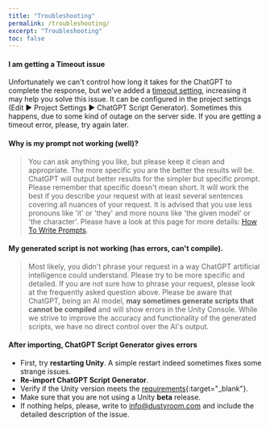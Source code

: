 ```yaml
---
title: "Troubleshooting"
permalink: /troubleshooting/
excerpt: "Troubleshooting"
toc: false
---
```


#### I am getting a **Timeout** issue
Unfortunately we can't control how long it takes for the ChatGPT to complete the response, but we've added a [timeout setting](/getting-started/#timeout), increasing it may help you solve this issue. It can be configured in the project settings (Edit ▶︎ Project Settings ▶︎ ChatGPT Script Generator). Sometimes this happens, due to some kind of outage on the server side. If you are getting a timeout error, please, try again later.

#### Why is my prompt not working (well)?
> You can ask anything you like, but please keep it clean and appropriate. The more specific you are the better the results will be. ChatGPT will output better results for the simpler but specific prompt. Please remember that specific doesn't mean short. It will work the best if you describe your request with at least several sentences covering all nuances of your request. It is advised that you use less pronouns like 'it' or 'they' and more nouns like 'the given model' or 'the character'. Please have a look at this page for more details: [How To Write Prompts](/how-to-write-prompts/).

#### My generated script is not working (has errors, can't compile).
> Most likely, you didn't phrase your request in a way ChatGPT artificial intelligence could understand. Please try to be more specific and detailed. If you are not sure how to phrase your request, please look at the frequently asked question above. Please be aware that ChatGPT, being an AI model, **may sometimes generate scripts that cannot be compiled** and will show errors in the Unity Console. While we strive to improve the accuracy and functionality of the generated scripts, we have no direct control over the AI's output.

#### After importing, ChatGPT Script Generator gives errors
- First, try **restarting Unity**. A simple restart indeed sometimes fixes some strange issues.
- **Re-import ChatGPT Script Generator**.
- Verify if the Unity version meets the [requirements](https://assetstore.unity.com/packages/tools/ai/chatgpt-script-generator-250892){:target="_blank"}.
- Make sure that you are not using a Unity **beta** release.
- If nothing helps, please, write to info@dustyroom.com and include the detailed description of the issue.

